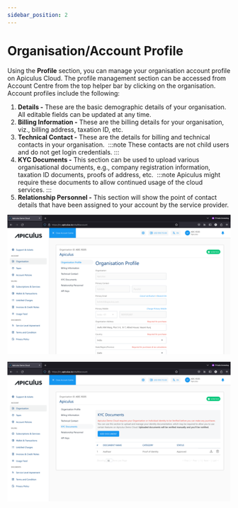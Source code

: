 ```yaml
---
sidebar_position: 2
---
```

# Organisation/Account Profile

Using the **Profile** section, you can manage your organisation account profile on Apiculus Cloud. The profile management section can be accessed from Account Centre from the top helper bar by clicking on the organisation. Account profiles include the following:

1. **Details -** These are the basic demographic details of your organisation. All editable fields can be updated at any time.
2. **Billing Information -** These are the billing details for your organisation, viz., billing address, taxation ID, etc.
3. **Technical Contact -** These are the details for billing and technical contacts in your organisation. 
	:::note 
	These contacts are not child users and do not get login credentials.
	:::
4. **KYC Documents -** This section can be used to upload various organisational documents, e.g., company registration information, taxation ID documents, proofs of address, etc. 
	:::note 
	Apiculus might require these documents to allow continued usage of the cloud services.
	:::
5. **Relationship Personnel -** This section will show the point of contact details that have been assigned to your account by the service provider.

![Account Profile](img/AccountProfile1.png)


![Account Profile](img/AccountProfile2.png)
